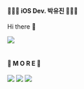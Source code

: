 <h4>👩🏻‍💻 iOS Dev. 박유진 👩🏻‍💻</h4>
<p > Hi there 👋</p>
<p>
<a target="_blank" href="https://www.notion.so/e262e3f5a0af4ac69f17fc613b77745b"><img src="https://img.shields.io/badge/Resume-000000?style=flat-square&logo=Notion&logoColor=white"/></a>
</p>

<h4><br>🎈 M O R E 🎈</h4>
<p>
<a href="https://youjean.tistory.com/"><img src="https://img.shields.io/badge/Tistory-181717?style=flat-square&logo=Bloglovin&logoColor=white&link=https://youjean.tistory.com/"/></a>
<a href="https://blog.naver.com/p41155a"><img src="https://img.shields.io/badge/Naver Blog-181717?style=flat-square&logo=Bloglovin&logoColor=white&link=https://blog.naver.com/p41155a"/></a>
<a href="mailto:p41155a@naver.com"><img src="https://img.shields.io/badge/Email-D14836?style=flat-square&logo=Gmail&logoColor=white"/></a>
</p>





<!--
**p41155a/p41155a** is a ✨ _special_ ✨ repository because its `README.md` (this file) appears on your GitHub profile.

Here are some ideas to get you started:

- 🔭 I’m currently working on ...
- 🌱 I’m currently learning ...
- 👯 I’m looking to collaborate on ...
- 🤔 I’m looking for help with ...
- 💬 Ask me about ...
- 📫 How to reach me: ...
- 😄 Pronouns: ...
- ⚡ Fun fact: ...
-->
